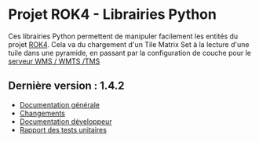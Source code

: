 # Projet ROK4 - Librairies Python

Ces librairies Python permettent de manipuler facilement les entités du projet [ROK4](https://rok4.github.io). Cela va du chargement d'un Tile Matrix Set à la lecture d'une tuile dans une pyramide, en passant par la configuration de couche pour le [serveur WMS / WMTS /TMS](https://rok4.github.io/server)

## Dernière version : 1.4.2

* [Documentation générale](versions/1.4.2/README.md)
* [Changements](versions/1.4.2/CHANGELOG.md)
* [Documentation développeur](versions/1.4.2/DOCUMENTATION.md)
* [Rapport des tests unitaires](versions/1.4.2/TESTS.md)
